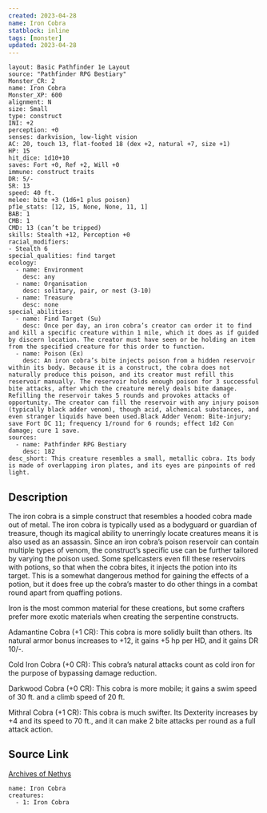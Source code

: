 ```yaml
---
created: 2023-04-28
name: Iron Cobra
statblock: inline
tags: [monster]
updated: 2023-04-28
---
```

```statblock
layout: Basic Pathfinder 1e Layout
source: "Pathfinder RPG Bestiary"
Monster_CR: 2
name: Iron Cobra
Monster_XP: 600
alignment: N
size: Small
type: construct
INI: +2
perception: +0
senses: darkvision, low-light vision
AC: 20, touch 13, flat-footed 18 (dex +2, natural +7, size +1)
HP: 15
hit_dice: 1d10+10
saves: Fort +0, Ref +2, Will +0
immune: construct traits
DR: 5/-
SR: 13
speed: 40 ft.
melee: bite +3 (1d6+1 plus poison)
pf1e_stats: [12, 15, None, None, 11, 1]
BAB: 1
CMB: 1
CMD: 13 (can’t be tripped)
skills: Stealth +12, Perception +0
racial_modifiers:
- Stealth 6
special_qualities: find target
ecology:
  - name: Environment
    desc: any
  - name: Organisation
    desc: solitary, pair, or nest (3-10)
  - name: Treasure
    desc: none
special_abilities:
  - name: Find Target (Su)
    desc: Once per day, an iron cobra’s creator can order it to find and kill a specific creature within 1 mile, which it does as if guided by discern location. The creator must have seen or be holding an item from the specified creature for this order to function.
  - name: Poison (Ex)
    desc: An iron cobra’s bite injects poison from a hidden reservoir within its body. Because it is a construct, the cobra does not naturally produce this poison, and its creator must refill this reservoir manually. The reservoir holds enough poison for 3 successful bite attacks, after which the creature merely deals bite damage. Refilling the reservoir takes 5 rounds and provokes attacks of opportunity. The creator can fill the reservoir with any injury poison (typically black adder venom), though acid, alchemical substances, and even stranger liquids have been used.Black Adder Venom: Bite-injury; save Fort DC 11; frequency 1/round for 6 rounds; effect 1d2 Con damage; cure 1 save.
sources:
  - name: Pathfinder RPG Bestiary
    desc: 182
desc_short: This creature resembles a small, metallic cobra. Its body is made of overlapping iron plates, and its eyes are pinpoints of red light.
```
## Description
The iron cobra is a simple construct that resembles a hooded cobra made out of metal. The iron cobra is typically used as a bodyguard or guardian of treasure, though its magical ability to unerringly locate creatures means it is also used as an assassin. Since an iron cobra’s poison reservoir can contain multiple types of venom, the construct’s specific use can be further tailored by varying the poison used. Some spellcasters even fill these reservoirs with potions, so that when the cobra bites, it injects the potion into its target. This is a somewhat dangerous method for gaining the effects of a potion, but it does free up the cobra’s master to do other things in a combat round apart from quaffing potions.

Iron is the most common material for these creations, but some crafters prefer more exotic materials when creating the serpentine constructs.

Adamantine Cobra (+1 CR): This cobra is more solidly built than others. Its natural armor bonus increases to +12, it gains +5 hp per HD, and it gains DR 10/-.

Cold Iron Cobra (+0 CR): This cobra’s natural attacks count as cold iron for the purpose of bypassing damage reduction.

Darkwood Cobra (+0 CR): This cobra is more mobile; it gains a swim speed of 30 ft. and a climb speed of 20 ft.

Mithral Cobra (+1 CR): This cobra is much swifter. Its Dexterity increases by +4 and its speed to 70 ft., and it can make 2 bite attacks per round as a full attack action.
## Source Link
[Archives of Nethys](https://aonprd.com/MonsterDisplay.aspx?ItemName=Iron%20Cobra)
```encounter-table
name: Iron Cobra
creatures:
  - 1: Iron Cobra
```
